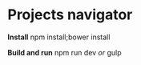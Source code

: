# Projects navigator

**Install**
npm install;bower install


**Build and run**
npm run dev
_or_
gulp
